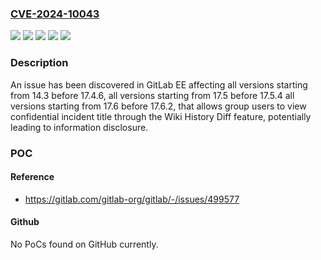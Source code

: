 ### [CVE-2024-10043](https://cve.mitre.org/cgi-bin/cvename.cgi?name=CVE-2024-10043)
![](https://img.shields.io/static/v1?label=Product&message=GitLab&color=blue)
![](https://img.shields.io/static/v1?label=Version&message=14.3%20&color=brightgreen)
![](https://img.shields.io/static/v1?label=Version&message=17.5%20&color=brightgreen)
![](https://img.shields.io/static/v1?label=Version&message=17.6%20&color=brightgreen)
![](https://img.shields.io/static/v1?label=Vulnerability&message=CWE-863%3A%20Incorrect%20Authorization&color=brightgreen)

### Description

An issue has been discovered in GitLab EE affecting all versions starting from 14.3 before 17.4.6, all versions starting from 17.5 before 17.5.4 all versions starting from 17.6 before 17.6.2, that allows group users to view confidential incident title through the Wiki History Diff feature, potentially leading to information disclosure.

### POC

#### Reference
- https://gitlab.com/gitlab-org/gitlab/-/issues/499577

#### Github
No PoCs found on GitHub currently.

